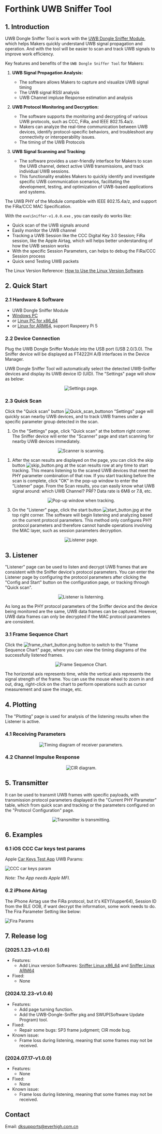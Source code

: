 # Forthink UWB Sniffer Tool

## 1. Introduction

UWB Dongle Sniffer Tool is work with the [UWB Dongle Sniffer Module](UWB_Dongle_Sniffer_module.md), which helps Makers quickly understand UWB signal propagation and operation. And with the tool will be easier to scan and track UWB signals to improve work efficiency.

Key features and benefits of the `UWB Dongle Sniffer Tool` for Makers:

1. **UWB Signal Propagation Analysis:**
   - The software allows Makers to capture and visualize UWB signal timing
   - The UWB signal RSSI analysis
   - UWB Channel impluse Response estimation and analysis

2. **UWB Protocol Monitoring and Decryption:**
   - The software supports the monitoring and decrypting of various UWB protocols, such as CCC, FiRa, and IEEE 802.15.4a/z.
   - Makers can analyze the real-time communication between UWB devices, identify protocol-specific behaviors, and troubleshoot any connectivity or interoperability issues.
   - The timing of the UWB Protocols

3. **UWB Signal Scanning and Tracking**:
   - The software provides a user-friendly interface for Makers to scan the UWB channel, detect active UWB transmissions, and track individual UWB sessions.
   - This functionality enables Makers to quickly identify and investigate specific UWB communication scenarios, facilitating the development, testing, and optimization of UWB-based applications and systems.


The UWB PHY of the Module compatible with IEEE 802.15.4a/z, and support the FiRa/CCC MAC Specification.

With the `exe\Sniffer-v1.0.0.exe` , you can easily do works like:

 - Quick scan of the UWB signals around
 - Easily monitor the UWB channel
 - Tracking a UWB Session like the CCC Digital Key 3.0 Session; FiRa session, like the Apple Airtag, which will helps better understanding of how the UWB session works
 - With the specific Session Parameters, can helps to debug the FiRa/CCC Session process
 - Quick send Testing UWB packets

The Linux Version Reference: [How to Use the Linux Version Software](exe\README.md).

## 2. Quick Start

### 2.1 Hardware & Software

- UWB Dongle Sniffer Module
- [Windows PC](https://forthink.xyz:5001/sharing/RoWWv9mtb)
- or [Linux PC for x86_64](https://forthink.xyz:5001/sharing/Nt2hHOaVO)
- or [Linux for ARM64](https://forthink.xyz:5001/sharing/n6BCptsTX), support Raspeery Pi 5

### 2.2 Device Connection

Plug the UWB Dongle Sniffer Module into the USB port (USB 2.0/3.0). The Sniffer device will be displayed as FT4222H A/B interfaces in the Device Manager. 

UWB Dongle Sniffer Tool will automatically select the detected UWB-Sniffer devices and display its UWB device ID (UID). The "Settings" page will show as below:

<p align="center">
  <img src="fig/sniffer_tool_1.png" alt="Settings page." />
</p>


### 2.3 Quick Scan


Click the "Quick scan" button ![Quick_scan_button](fig/Quick_scan_button.png)on "Settings" page will quickly scan nearby UWB devices, and to track UWB frames under a specific parameter group detected in the scan.

1. On the "Settings" page, click "Quick scan" at the bottom right corner. The Sniffer device will enter the "Scanner" page and start scanning for nearby UWB devices immediately.

<p align="center">
  <img src="fig/scanning.png" alt="Scanner is scanning." />
</p>

1. After the scan results are displayed on the page, you can click the skip button ![skip_button.png](fig/skip_button.png) at the scan results row at any time to start tracking. This means listening to the scaned UWB devices that meet the PHY parameter combination of that row. If you start tracking before the scan is complete, click "OK" in the pop-up window to enter the "Listener" page. From the Scan results, you can easily know what UWB signal around: which UWB Channel? PRF? Data rate is 6M8 or 7.8, etc.

<p align="center">
  <img src="fig/scan2listener_atten.png" alt="Pop-up window when tracking." />
</p>

3. On the "Listener" page, click the start button ![start_button.jpg](fig/start_button.jpg) at the top right corner. The software will begin listening and analyzing based on the current protocol parameters. This method only configures PHY protocol parameters and therefore cannot handle operations involving the MAC layer, such as session parameters decryption. 

<p align="center">
  <img src="fig/listener_page.png" alt="Listener page." />
</p>

## 3. Listener
"Listener" page can be used to listen and decrypt UWB frames that are consistent with the Sniffer device's protocol parameters. 
You can enter the Listener page by configuring the protocol parameters after clicking the "Config and Start" button on the configuration page, or tracking through "Quick scan".
<p align="center">
  <img src="fig/listerning.png" alt="Listener is listerning." />
</p>
As long as the PHY protocol parameters of the Sniffer device and the device being monitored are the same, UWB data frames can be captured. However, UWB data frames can only be decrypted if the MAC protocol parameters are consistent.


### 3.1 Frame Sequence Chart
Click the ![frame_chart_button.png](fig/frame_chart_button.png) button to switch to the "Frame Sequence Chart" page, where you can view the timing diagrams of the successfully listened frames. 
<p align="center">
  <img src="fig/frame_sequence_chart.png" alt="Frame Sequence Chart." />
</p>

The horizontal axis represents time, while the vertical axis represents the signal strength of the frame. 
You can use the mouse wheel to zoom in and out, drag, right-click on the chart to perform operations such as cursor measurement and save the image, etc.

## 4. Plotting
The "Plotting" page is used for analysis of the listening results when the Listener is active.
### 4.1 Receiving Parameters
<p align="center">
  <img src="fig/receiver_par.png" alt="Timing diagram of receiver parameters." />
</p>

### 4.2 Channel Impulse Response
<p align="center">
  <img src="fig/CIR.png" alt="CIR diagram." />
</p>

## 5. Transmitter
It can be used to transmit UWB frames with specific payloads, with transmission protocol parameters displayed in the "Current PHY Parameter" table, which from quick scan and tracking or the parameters configured on the "Protocol Configuration" page.
<p align="center">
  <img src="fig/transmitting.png" alt="Transmitter is transmitting." />
</p>


## 6. Examples

### 6.1 iOS CCC Car keys test params

Apple [Car Keys Test App](https://apps.apple.com/us/app/car-keys-tests/id1635860023) UWB Params: 

![CCC car keys param](fig/ccc_car_keys_param.png)

*Note: The App needs Apple MFI.*

### 6.2 iPhone Airtag

The iPhone Airtag use the FiRa protocol, but it's KEY(Vupper64), Session ID from the BLE OOB, if want decrypt the information, some work needs to do. The Fira Parameter Setting like below:

![Fira Params](fig/fira_params.png)


## 7. Release log

### (2025.1.23-v1.0.6)
* Features:
   * Add Linux version Softwares: [Sniffer Linux x86_64](https://forthink.xyz:5001/sharing/d6c9AS25t) and [Sniffer Linux ARM64](https://forthink.xyz:5001/sharing/n6BCptsTX)
* Fixed:
   * None

### (2024.12.23-v1.0.6)
* Features:
   * Add page turning function.
   * Add the UWB-Dongle-Sniffer pkg and SWUP(Software Update Program) tool.
* Fixed:
   * Repair some bugs: SP3 frame judgment; CIR mode bug.
* Known issue:
   *  Frame loss during listening, meaning that some frames may not be received.

### (2024.07.17-v1.0.0)
* Features:
   * None
* Fixed:
   * None
* Known issue:
   *  Frame loss during listening, meaning that some frames may not be received.

## Contact

Email: dksupports@everhigh.com.cn
